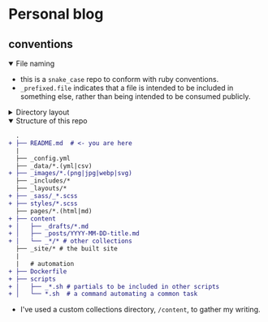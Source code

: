 # Personal blog

## conventions

<details open><summary>File naming</summary>

- this is a `snake_case` repo to conform with ruby conventions.
- `_prefixed.file` indicates that a file is intended to be included in something else, rather than being intended to be consumed publicly.

</details>

<details><summary>Directory layout</summary>



</details>

<details open><summary>Structure of this repo</summary>

```diff
  .
+ ├── README.md  # <- you are here
  |
  ├── _config.yml
  ├── _data/*.(yml|csv)
+ ├── _images/*.(png|jpg|webp|svg)
  ├── _includes/*
  ├── _layouts/*
+ ├── _sass/_*.scss
+ ├── styles/*.scss
  ├── pages/*.(html|md)
+ ├── content
+ │   ├── _drafts/*.md
+ │   ├── _posts/YYYY-MM-DD-title.md
+ │   └── _*/* # other collections
  ├── _site/* # the built site
  |
  |   # automation
+ ├── Dockerfile
+ ├── scripts
+ │   ├── _*.sh # partials to be included in other scripts
+ │   └── *.sh  # a command automating a common task

```

</details>

- I've used a custom collections directory, `/content`, to gather my writing.

</details>

